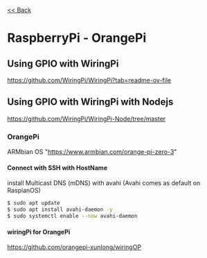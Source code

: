 [<< Back](README.md)

# RaspberryPi - OrangePi

## Using GPIO with WiringPi
https://github.com/WiringPi/WiringPi?tab=readme-ov-file

## Using GPIO with WiringPi with Nodejs
https://github.com/WiringPi/WiringPi-Node/tree/master

### OrangePi
ARMbian OS "https://www.armbian.com/orange-pi-zero-3"

#### Connect with SSH with HostName
install Multicast DNS (mDNS) with avahi (Avahi comes as default on RaspianOS)
```bash
$ sudo apt update
$ sudo apt install avahi-daemon -y
$ sudo systemctl enable --now avahi-daemon
```

#### wiringPi for OrangePi
https://github.com/orangepi-xunlong/wiringOP
